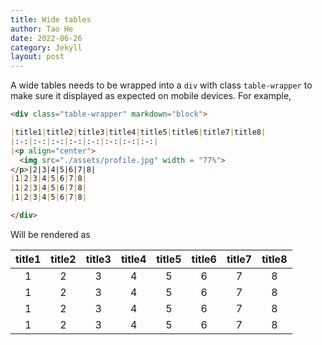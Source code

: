 ```yaml
---
title: Wide tables
author: Tao He
date: 2022-06-26
category: Jekyll
layout: post
---
```


A wide tables needs to be wrapped into a `div` with class `table-wrapper`
to make sure it displayed as expected on mobile devices. For example,

```markdown
<div class="table-wrapper" markdown="block">

|title1|title2|title3|title4|title5|title6|title7|title8|
|:-:|:-:|:-:|:-:|:-:|:-:|:-:|:-:|
|<p align="center">
  <img src="./assets/profile.jpg" width = "77%">
</p>|2|3|4|5|6|7|8|
|1|2|3|4|5|6|7|8|
|1|2|3|4|5|6|7|8|
|1|2|3|4|5|6|7|8|

</div>
```

Will be rendered as

<div class="table-wrapper" markdown="block">

|title1|title2|title3|title4|title5|title6|title7|title8|
|:-:|:-:|:-:|:-:|:-:|:-:|:-:|:-:|
|1|2|3|4|5|6|7|8|
|1|2|3|4|5|6|7|8|
|1|2|3|4|5|6|7|8|
|1|2|3|4|5|6|7|8|

</div>
